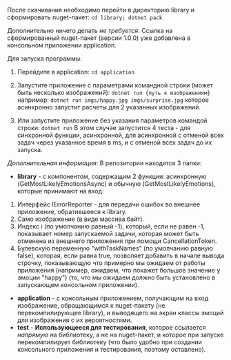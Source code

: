 После скачивания необходимо перейти в директорию library и сформировать nuget-пакет:
        ```
        cd library; dotnet pack
        ```

Дополнительно ничего делать *не требуется*. Ссылка на сформированный nuget-пакет (версии 1.0.0) уже добавлена в консольном приложении application.

Для запуска программы:
1. Перейдите в application:
        ```
        cd application
        ```
2. Запустите приложение с параметрами командной строки (может быть несколько изображений):
        ```
        dotnet run {путь к изображениям}
        ```
     например:
        ```
        dotnet run imgs/happy.jpg imgs/surprise.jpg
        ```
     которое асинхронно запустит расчеты для 2 указанных изображений.

3. Или запустите приложение без указания параметров командой строки:
        ```
        dotnet run
        ```
В этом случае запустится 4 теста - для синхронной функции, асинхронной, для асинхронной с отменой всех задач через указанное время в ms, и с отменой всех задач до их запуска.


*Дополнительная информация*:
В репозитории находятся 3 папки:
* **library** - с компонентом, содержащим 2 функции: асинхронную (GetMostLikelyEmotionsAsync) и обычную (GetMostLikelyEmotions), которые принимают на вход:
1. Интерфейс IErrorReporter - для передачи ошибок во внешнее приложение, обратившееся к library.
2. Само изображение (в виде массива байт).
3. Индекс i (по умолчанию равный -1), который, если не равен -1, показывает номер запускаемой задачи, которая может быть отменена из внешнего приложения при помощи CancellationToken.
4. Булевскую переменную "withTaskNames" (по умолчанию равную false), которая, если равна true, позволяет добавить в начале вывода строчку, показывающую что примерно мы ожидаем от работы приложения (например, ожидаем, что покажет большое значение у эмоции "happy") (то, что мы ожидаем должно быть установлено в запускающем консольном приложении).

* **application** - с консольным приложением, получающим на вход изображение, обращающимся к nuget-пакету (не перекомпилирующее library), и выводящего на экран классы эмоций для изображения с их вероятностями.
* **test** - **Использующееся для тестирования**, которое ссылается *напрямую* на библиотеку, а не на nuget-пакет, и которое при запуске перекомпилирует библиотеку (что было удобно при создании консольного приложения и тестирования, поэтому оставлено).
